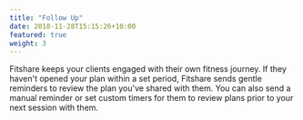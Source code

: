 ```yaml
---
title: "Follow Up"
date: 2018-11-28T15:15:26+10:00
featured: true
weight: 3
---
```


Fitshare keeps your clients engaged with their own fitness journey. If they haven't opened your plan
within a set period, Fitshare sends gentle reminders to review the plan you've shared with them.
You can also send a manual reminder or set custom timers for them to review plans prior to your
next session with them.